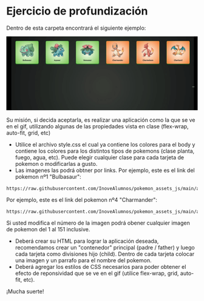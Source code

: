 # Ejercicio de profundización

Dentro de esta carpeta encontrará el siguiente ejemplo:

![profundizacion_1](profundizacion_1.gif)


Su misión, si decida aceptarla, es realizar una aplicación como la que se ve en el gif, utilizando algunas de las propiedades vista en clase (flex-wrap, auto-fit, grid, etc)

- Utilice el archivo style.css el cual ya contiene los colores para el body y contiene los colores para los distintos tipos de pokemons (clase planta, fuego, agua, etc). Puede elegir cualquier clase para cada tarjeta de pokemon o modificarlas a gusto.
- Las imagenes las podrá obtner por links. Por ejemplo, este es el link del pokemon nº1 "Bulbasaur":
```
https://raw.githubusercontent.com/InoveAlumnos/pokemon_assets_js/main/assets/001.png
```
Por ejemplo, este es el link del pokemon nº4 "Charmander":
```
https://raw.githubusercontent.com/InoveAlumnos/pokemon_assets_js/main/assets/004.png
```

Si usted modifica el número de la imagen podrá obener cualquier imagen de pokemon del 1 al 151 inclusive.

- Deberá crear su HTML para lograr la aplicación deseada, recomendamos crear un "contenedor" principal (padre / father) y luego cada tarjeta como divisiones hijo (child). Dentro de cada tarjeta colocar una imagen y un parrafo para el nombre del pokemon.
- Deberá agregar los estilos de CSS necesarios para poder obtener el efecto de reponsividad que se ve en el gif (utilice flex-wrap, grid, auto-fit, etc).

¡Mucha suerte!

